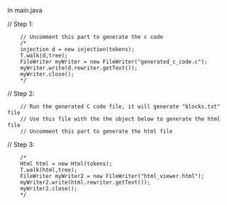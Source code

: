 In main.java

// Step 1:

        // Uncomment this part to generate the c code
        /*
        injection d = new injection(tokens);
        T.walk(d,tree);
        FileWriter myWriter = new FileWriter("generated_c_code.c");
        myWriter.write(d.rewriter.getText());
        myWriter.close();
        */

// Step 2:

        // Run the generated C code file, it will generate "blocks.txt" file
        // Use this file with the the object below to generate the html file
        // Uncomment this part to generate the html file

// Step 3:

        /*
        Html html = new Html(tokens);
        T.walk(html,tree);
        FileWriter myWriter2 = new FileWriter("html_viewer.html");
        myWriter2.write(html.rewriter.getText());
        myWriter2.close();
        */
